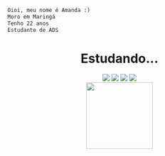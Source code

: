 ```diff
Oioi, meu nome é Amanda :)
Moro em Maringá
Tenho 22 anos
Estudante de ADS
```

<div align="center">
    <h1>Estudando...</h1>
    <a>
        <img src="https://img.shields.io/badge/Python-14354C?style=for-the-badge&logo=python&logoColor=white">
    </a>
    <a>
        <img src="https://img.shields.io/badge/HTML5-E34F26?style=for-the-badge&logo=html5&logoColor=white">
    </a>
    <a>
        <img src="https://img.shields.io/badge/CSS3-1572B6?style=for-the-badge&logo=css3&logoColor=white">
    </a>
    <a>
        <img src="https://img.shields.io/badge/JavaScript-F7DF1E?style=for-the-badge&logo=javascript&logoColor=black">
    </a>
</div>
<div align="center">
    <img height="150" src="https://statics.memondo.com/p/99/cfs/2013/02/CF_20169_82a53223d7e64295a0d3a5c324010c2d_salvajes_a_la_mierda_todo_yo_quiero_ser_un_peonza.gif">
</div>